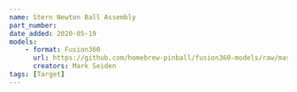 ```yaml
---
name: Stern Newton Ball Assembly
part_number:
date_added: 2020-05-19
models: 
    - format: Fusion360
      url: https://github.com/homebrew-pinball/fusion360-models/raw/master/targets/Stern%20Newton%20Ball%20Assembly.f3d
      creators: Mark Seiden
tags: [Target]
---
```

